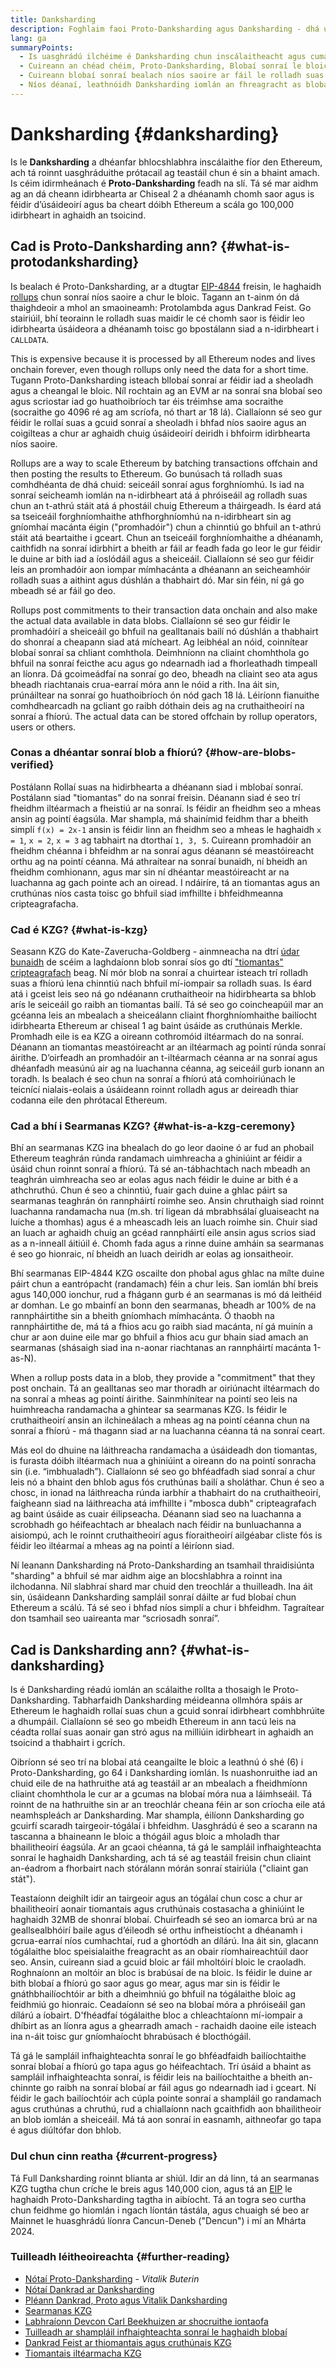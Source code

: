 ```yaml
---
title: Danksharding
description: Foghlaim faoi Proto-Danksharding agus Danksharding - dhá uasghrádú seicheamhach le haghaidh Ethereum a scálú.
lang: ga
summaryPoints:
  - Is uasghrádú ilchéime é Danksharding chun inscálaitheacht agus cumas Ethereum a fheabhsú.
  - Cuireann an chéad chéim, Proto-Danksharding, Blobaí sonraí le bloic
  - Cuireann blobaí sonraí bealach níos saoire ar fáil le rolladh suas sonraí a phostáil chuig Ethereum agus is féidir na costais sin a chur ar aghaidh chuig úsáideoirí i bhfoirm táillí idirbhirt níos ísle.
  - Níos déanaí, leathnóidh Danksharding iomlán an fhreagracht as blobaí sonraí a fhíorú thar fho-thacair nóid, ag scálú Ethereum go níos mó ná 100,000 idirbheart in aghaidh an tsoicind.
---
```


# Danksharding {#danksharding}

Is le **Danksharding** a dhéanfar bhlocshlabhra inscálaithe fíor den Ethereum, ach tá roinnt uasghráduithe prótacail ag teastáil chun é sin a bhaint amach. Is céim idirmheánach é **Proto-Danksharding** feadh na slí. Tá sé mar aidhm ag an dá cheann idirbhearta ar Chiseal 2 a dhéanamh chomh saor agus is féidir d’úsáideoirí agus ba cheart dóibh Ethereum a scála go 100,000 idirbheart in aghaidh an tsoicind.

## Cad is Proto-Danksharding ann? {#what-is-protodanksharding}

Is bealach é Proto-Danksharding, ar a dtugtar [EIP-4844](https://eips.ethereum.org/EIPS/eip-4844) freisin, le haghaidh [rollups](/layer-2/#rollups) chun sonraí níos saoire a chur le bloic. Tagann an t-ainm ón dá thaighdeoir a mhol an smaoineamh: Protolambda agus Dankrad Feist. Go stairiúil, bhí teorainn le rolladh suas maidir le cé chomh saor is féidir leo idirbhearta úsáideora a dhéanamh toisc go bpostálann siad a n-idirbheart i `CALLDATA`.

This is expensive because it is processed by all Ethereum nodes and lives onchain forever, even though rollups only need the data for a short time. Tugann Proto-Danksharding isteach bllobaí sonraí ar féidir iad a sheoladh agus a cheangal le bloic. Níl rochtain ag an EVM ar na sonraí sna blobaí seo agus scriostar iad go huathoibríoch tar éis tréimhse ama socraithe (socraithe go 4096 ré ag am scríofa, nó thart ar 18 lá). Ciallaíonn sé seo gur féidir le rollaí suas a gcuid sonraí a sheoladh i bhfad níos saoire agus an coigilteas a chur ar aghaidh chuig úsáideoirí deiridh i bhfoirm idirbhearta níos saoire.

<ExpandableCard title="Cén fáth a ndéanann blobaí rolladh suas níos saoire?" eventCategory="/roadmap/danksharding" eventName="clicked why do blocks make rollups cheaper?">

Rollups are a way to scale Ethereum by batching transactions offchain and then posting the results to Ethereum. Go bunúsach tá rolladh suas comhdhéanta de dhá chuid: seiceáil sonraí agus forghníomhú. Is iad na sonraí seicheamh iomlán na n-idirbheart atá á phróiseáil ag rolladh suas chun an t-athrú stáit atá á phostáil chuig Ethereum a tháirgeadh. Is éard atá sa tseiceáil forghníomhaithe athfhorghníomhú na n-idirbheart sin ag gníomhaí macánta éigin ("promhadóir") chun a chinntiú go bhfuil an t-athrú stáit atá beartaithe i gceart. Chun an tseiceáil forghníomhaithe a dhéanamh, caithfidh na sonraí idirbhirt a bheith ar fáil ar feadh fada go leor le gur féidir le duine ar bith iad a íoslódáil agus a sheiceáil. Ciallaíonn sé seo gur féidir leis an promhadóir aon iompar mímhacánta a dhéanann an seicheamhóir rolladh suas a aithint agus dúshlán a thabhairt dó. Mar sin féin, ní gá go mbeadh sé ar fáil go deo.

</ExpandableCard>

<ExpandableCard title="Cén fáth a bhfuil sé ceart go leor sonraí blob a scriosadh?" eventCategory="/roadmap/danksharding" eventName="clicked why is it OK to delete the blob data?">

Rollups post commitments to their transaction data onchain and also make the actual data available in data blobs. Ciallaíonn sé seo gur féidir le promhadóirí a sheiceáil go bhfuil na gealltanais bailí nó dúshlán a thabhairt do shonraí a cheapann siad atá mícheart. Ag leibhéal an nóid, coinnítear blobaí sonraí sa chliant comhthola. Deimhníonn na cliaint chomhthola go bhfuil na sonraí feicthe acu agus go ndearnadh iad a fhorleathadh timpeall an líonra. Dá gcoimeádfaí na sonraí go deo, bheadh ​​na cliaint seo ata agus bheadh riachtanais crua-earraí móra ann le nóid a rith. Ina áit sin, prúnáiltear na sonraí go huathoibríoch ón nód gach 18 lá. Léiríonn fianuithe comhdhearcadh na gcliant go raibh dóthain deis ag na cruthaitheoirí na sonraí a fhíorú. The actual data can be stored offchain by rollup operators, users or others.

</ExpandableCard>

### Conas a dhéantar sonraí blob a fhíorú? {#how-are-blobs-verified}

Postálann Rollaí suas na hidirbhearta a dhéanann siad i mblobaí sonraí. Postálann siad "tiomantas" do na sonraí freisin. Déanann siad é seo trí fheidhm iltéarmach a fheistiú ar na sonraí. Is féidir an fheidhm seo a mheas ansin ag pointí éagsúla. Mar shampla, má shainímid feidhm thar a bheith simplí `f(x) = 2x-1` ansin is féidir linn an fheidhm seo a mheas le haghaidh `x = 1`, `x = 2`, `x = 3` ag tabhairt na dtorthaí `1, 3, 5`. Cuireann promhadóir an fheidhm chéanna i bhfeidhm ar na sonraí agus déanann sé meastóireacht orthu ag na pointí céanna. Má athraítear na sonraí bunaidh, ní bheidh an fheidhm comhionann, agus mar sin ní dhéantar meastóireacht ar na luachanna ag gach pointe ach an oiread. I ndáiríre, tá an tiomantas agus an cruthúnas níos casta toisc go bhfuil siad imfhillte i bhfeidhmeanna cripteagrafacha.

### Cad é KZG? {#what-is-kzg}

Seasann KZG do Kate-Zaverucha-Goldberg - ainmneacha na dtrí [údar bunaidh](https://link.springer.com/chapter/10.1007/978-3-642-17373-8_11) de scéim a laghdaíonn blob sonraí síos go dtí ["tiomantas" cripteagrafach](https://dankradfeist.de/ethereum/2020/06/16/kate-polynomial-commitments.html) beag. Ní mór blob na sonraí a chuirtear isteach trí rolladh suas a fhíorú lena chinntiú nach bhfuil mí-iompair sa rolladh suas. Is éard atá i gceist leis seo ná go ndéanann cruthaitheoir na hidirbhearta sa bhlob arís le seiceáil go raibh an tiomantas bailí. Tá sé seo go coincheapúil mar an gcéanna leis an mbealach a sheiceálann cliaint fhorghníomhaithe bailíocht idirbhearta Ethereum ar chiseal 1 ag baint úsáide as cruthúnais Merkle. Promhadh eile is ea KZG a oireann cothromóid iltéarmach do na sonraí. Déanann an tiomantas meastóireacht ar an iltéarmach ag pointí rúnda sonraí áirithe. D’oirfeadh an promhadóir an t-iltéarmach céanna ar na sonraí agus dhéanfadh measúnú air ag na luachanna céanna, ag seiceáil gurb ionann an toradh. Is bealach é seo chun na sonraí a fhíorú atá comhoiriúnach le teicnící nialais-eolais a úsáideann roinnt rolladh agus ar deireadh thiar codanna eile den phrótacal Ethereum.

### Cad a bhí i Searmanas KZG? {#what-is-a-kzg-ceremony}

Bhí an searmanas KZG ina bhealach do go leor daoine ó ar fud an phobail Ethereum teaghrán rúnda randamach uimhreacha a ghiniúint ar féidir a úsáid chun roinnt sonraí a fhíorú. Tá sé an-tábhachtach nach mbeadh an teaghrán uimhreacha seo ar eolas agus nach féidir le duine ar bith é a athchruthú. Chun é seo a chinntiú, fuair gach duine a ghlac páirt sa searmanas teaghrán ón rannpháirtí roimhe seo. Ansin chruthaigh siad roinnt luachanna randamacha nua (m.sh. trí ligean dá mbrabhsálaí gluaiseacht na luiche a thomhas) agus é a mheascadh leis an luach roimhe sin. Chuir siad an luach ar aghaidh chuig an gcéad rannpháirtí eile ansin agus scrios siad as a n-inneall áitiúil é. Chomh fada agus a rinne duine amháin sa searmanas é seo go hionraic, ní bheidh an luach deiridh ar eolas ag ionsaitheoir.

Bhí searmanas EIP-4844 KZG oscailte don phobal agus ghlac na mílte duine páirt chun a eantrópacht (randamach) féin a chur leis. San iomlán bhí breis agus 140,000 ionchur, rud a fhágann gurb é an searmanas is mó dá leithéid ar domhan. Le go mbainfí an bonn den searmanas, bheadh ​​ar 100% de na rannpháirtithe sin a bheith gníomhach mímhacánta. Ó thaobh na rannpháirtithe de, má tá a fhios acu go raibh siad macánta, ní gá muinín a chur ar aon duine eile mar go bhfuil a fhios acu gur bhain siad amach an searmanas (shásaigh siad ina n-aonar riachtanas an rannpháirtí macánta 1-as-N).

<ExpandableCard title="Cén uimhir randamach ón searmanas KZG a úsáidtear dó?" eventCategory="/roadmap/danksharding" eventName="clicked why is the random number from the KZG ceremony used for?">

When a rollup posts data in a blob, they provide a "commitment" that they post onchain. Tá an gealltanas seo mar thoradh ar oiriúnacht iltéarmach do na sonraí a mheas ag pointí áirithe. Sainmhínítear na pointí seo leis na huimhreacha randamacha a ghintear sa searmanas KZG. Is féidir le cruthaitheoirí ansin an ilchineálach a mheas ag na pointí céanna chun na sonraí a fhíorú - má thagann siad ar na luachanna céanna tá na sonraí ceart.

</ExpandableCard>

<ExpandableCard title="Cén fáth a gcaithfidh sonraí randamacha KZG fanacht faoi rún?" eventCategory="/roadmap/danksharding" eventName="clicked why does the KZG random data have to stay secret?">

Más eol do dhuine na láithreacha randamacha a úsáideadh don tiomantas, is furasta dóibh iltéarmach nua a ghiniúint a oireann do na pointí sonracha sin (i.e. “imbhualadh”). Ciallaíonn sé seo go bhféadfadh siad sonraí a chur leis nó a bhaint den bhlob agus fós cruthúnas bailí a sholáthar. Chun é seo a chosc, in ionad na láithreacha rúnda iarbhír a thabhairt do na cruthaitheoirí, faigheann siad na láithreacha atá imfhillte i "mbosca dubh" cripteagrafach ag baint úsáide as cuair éilipseacha. Déanann siad seo na luachanna a scrobhadh go héifeachtach ar bhealach nach féidir na bunluachanna a aisiompú, ach le roinnt cruthaitheoirí agus fíoraitheoirí ailgéabar cliste fós is féidir leo iltéarmaí a mheas ag na pointí a léiríonn siad.

</ExpandableCard>

<Alert variant="warning" className="mb-8">
  Ní leanann Danksharding ná Proto-Danksharding an tsamhail thraidisiúnta "sharding" a bhfuil sé mar aidhm aige an blocshlabhra a roinnt ina ilchodanna. Níl slabhraí shard mar chuid den treochlár a thuilleadh. Ina áit sin, úsáideann Danksharding sampláil sonraí dáilte ar fud blobaí chun Ethereum a scálú. Tá sé seo i bhfad níos simplí a chur i bhfeidhm. Tagraítear don tsamhail seo uaireanta mar “scriosadh sonraí”.
</Alert>

## Cad is Danksharding ann? {#what-is-danksharding}

Is é Danksharding réadú iomlán an scálaithe rollta a thosaigh le Proto-Danksharding. Tabharfaidh Danksharding méideanna ollmhóra spáis ar Ethereum le haghaidh rollaí suas chun a gcuid sonraí idirbheart comhbhrúite a dhumpáil. Ciallaíonn sé seo go mbeidh Ethereum in ann tacú leis na céadta rollaí suas aonair gan stró agus na milliúin idirbheart in aghaidh an tsoicind a thabhairt i gcrích.

Oibríonn sé seo trí na blobaí atá ceangailte le bloic a leathnú ó shé (6) i Proto-Danksharding, go 64 i Danksharding iomlán. Is nuashonruithe iad an chuid eile de na hathruithe atá ag teastáil ar an mbealach a fheidhmíonn cliaint chomhthola le cur ar a gcumas na blobaí móra nua a láimhseáil. Tá roinnt de na hathruithe sin ar an treochlár cheana féin ar son críocha eile atá neamhspleách ar Danksharding. Mar shampla, éilíonn Danksharding go gcuirfí scaradh tairgeoir-tógálaí i bhfeidhm. Uasghrádú é seo a scarann ​​na tascanna a bhaineann le bloic a thógáil agus bloic a mholadh thar bhailitheoirí éagsúla. Ar an gcaoi chéanna, tá gá le sampláil infhaighteachta sonraí le haghaidh Danksharding, ach tá sé ag teastáil freisin chun cliaint an-éadrom a fhorbairt nach stórálann mórán sonraí stairiúla ("cliaint gan stát").

<ExpandableCard title="Cén fáth a dteastaíonn scaradh idir moltóirí agus tógálaí ó Danksharding?" eventCategory="/roadmap/danksharding" eventName="clicked why does danksharding require proposer-builder separation?">

Teastaíonn deighilt idir an tairgeoir agus an tógálaí chun cosc ​​a chur ar bhailitheoirí aonair tiomantais agus cruthúnais costasacha a ghiniúint le haghaidh 32MB de shonraí blobaí. Chuirfeadh sé seo an iomarca brú ar na geallsealbhóirí baile agus d’éileodh sé orthu infheistíocht a dhéanamh i gcrua-earraí níos cumhachtaí, rud a ghortódh an dílárú. Ina áit sin, glacann tógálaithe bloc speisialaithe freagracht as an obair ríomhaireachtúil daor seo. Ansin, cuireann siad a gcuid bloic ar fáil mholtóirí bloic le craoladh. Roghnaíonn an moltóir an bloc is brabúsaí de na bloic. Is féidir le duine ar bith blobaí a fhíorú go saor agus go mear, agus mar sin is féidir le gnáthbhailíochtóir ar bith a dheimhniú go bhfuil na tógálaithe bloic ag feidhmiú go hionraic. Ceadaíonn sé seo na blobaí móra a phróiseáil gan dílárú a íobairt. D'fhéadfaí tógálaithe bloc a chleachtaíonn mí-iompair a dhíbirt as an líonra agus a ghearradh amach - rachaidh daoine eile isteach ina n-áit toisc gur gníomhaíocht bhrabúsach é blocthógáil.

</ExpandableCard>

<ExpandableCard title="Cén fáth a dteastaíonn sampláil infhaighteachta sonraí ó Danksharding?" eventCategory="/roadmap/danksharding" eventName="clicked why does danksharding require data availability sampling?">

Tá gá le sampláil infhaighteachta sonraí le go bhféadfaidh bailíochtaithe sonraí blobaí a fhíorú go tapa agus go héifeachtach. Trí úsáid a bhaint as sampláil infhaighteachta sonraí, is féidir leis na bailíochtaithe a bheith an-chinnte go raibh na sonraí blobaí ar fáil agus go ndearnadh iad i gceart. Ní féidir le gach bailíochtóir ach cúpla pointe sonraí a shampláil go randamach agus cruthúnas a chruthú, rud a chiallaíonn nach gcaithfidh aon bhailitheoir an blob iomlán a sheiceáil. Má tá aon sonraí in easnamh, aithneofar go tapa é agus diúltófar don bhlob.

</ExpandableCard>

### Dul chun cinn reatha {#current-progress}

Tá Full Danksharding roinnt blianta ar shiúl. Idir an dá linn, tá an searmanas KZG tugtha chun críche le breis agus 140,000 cion, agus tá an [EIP](https://eips.ethereum.org/EIPS/eip-4844) le haghaidh Proto-Danksharding tagtha in aibíocht. Tá an togra seo curtha chun feidhme go hiomlán i ngach líontán tástála, agus chuaigh sé beo ar Mainnet le huasghrádú líonra Cancun-Deneb ("Dencun") i mí an Mhárta 2024.

### Tuilleadh léitheoireachta {#further-reading}

- [Nótaí Proto-Danksharding](https://notes.ethereum.org/@vbuterin/proto_danksharding_faq) - _Vitalik Buterin_
- [Nótaí Dankrad ar Danksharding](https://notes.ethereum.org/@dankrad/new_sharding)
- [Pléann Dankrad, Proto agus Vitalik Danksharding](https://www.youtube.com/watch?v=N5p0TB77flM)
- [Searmanas KZG](https://ceremony.ethereum.org/)
- [Labhraíonn Devcon Carl Beekhuizen ar shocruithe iontaofa](https://archive.devcon.org/archive/watch/6/the-kzg-ceremony-or-how-i-learnt-to-stop-worrying-and-love-trusted-setups/?tab=YouTube)
- [Tuilleadh ar shampláil infhaighteachta sonraí le haghaidh blobaí](https://hackmd.io/@vbuterin/sharding_proposal#ELI5-data-availability-sampling)
- [Dankrad Feist ar thiomantais agus cruthúnais KZG](https://youtu.be/8L2C6RDMV9Q)
- [Tiomantais iltéarmacha KZG](https://dankradfeist.de/ethereum/2020/06/16/kate-polynomial-commitments.html)
